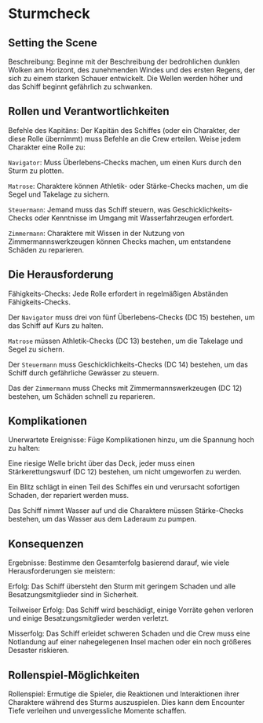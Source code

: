 # Sturmcheck

## Setting the Scene

Beschreibung: Beginne mit der Beschreibung der bedrohlichen dunklen Wolken am Horizont, des zunehmenden Windes und des ersten Regens, der sich zu einem starken Schauer entwickelt. Die Wellen werden höher und das Schiff beginnt gefährlich zu schwanken.

## Rollen und Verantwortlichkeiten

Befehle des Kapitäns: Der Kapitän des Schiffes (oder ein Charakter, der diese Rolle übernimmt) muss Befehle an die Crew erteilen. Weise jedem Charakter eine Rolle zu:

`Navigator`: Muss Überlebens-Checks machen, um einen Kurs durch den Sturm zu plotten.

`Matrose`: Charaktere können Athletik- oder Stärke-Checks machen, um die Segel und Takelage zu sichern.

`Steuermann`: Jemand muss das Schiff steuern, was Geschicklichkeits-Checks oder Kenntnisse im Umgang mit Wasserfahrzeugen erfordert.

`Zimmermann`: Charaktere mit Wissen in der Nutzung von Zimmermannswerkzeugen können Checks machen, um entstandene Schäden zu reparieren.

## Die Herausforderung

Fähigkeits-Checks: Jede Rolle erfordert in regelmäßigen Abständen Fähigkeits-Checks.

Der `Navigator` muss drei von fünf Überlebens-Checks (DC 15) bestehen, um das Schiff auf Kurs zu halten.

`Matrose` müssen Athletik-Checks (DC 13) bestehen, um die Takelage und Segel zu sichern.

Der `Steuermann` muss Geschicklichkeits-Checks (DC 14) bestehen, um das Schiff durch gefährliche Gewässer zu steuern.

Das der `Zimmermann` muss Checks mit Zimmermannswerkzeugen (DC 12) bestehen, um Schäden schnell zu reparieren.

## Komplikationen

Unerwartete Ereignisse: Füge Komplikationen hinzu, um die Spannung hoch zu halten:

Eine riesige Welle bricht über das Deck, jeder muss einen Stärkerettungswurf (DC 12) bestehen, um nicht umgeworfen zu werden.

Ein Blitz schlägt in einen Teil des Schiffes ein und verursacht sofortigen Schaden, der repariert werden muss.

Das Schiff nimmt Wasser auf und die Charaktere müssen Stärke-Checks bestehen, um das Wasser aus dem Laderaum zu pumpen.

## Konsequenzen

Ergebnisse: Bestimme den Gesamterfolg basierend darauf, wie viele Herausforderungen sie meistern:

Erfolg: Das Schiff übersteht den Sturm mit geringem Schaden und alle Besatzungsmitglieder sind in Sicherheit.

Teilweiser Erfolg: Das Schiff wird beschädigt, einige Vorräte gehen verloren und einige Besatzungsmitglieder werden verletzt.

Misserfolg: Das Schiff erleidet schweren Schaden und die Crew muss eine Notlandung auf einer nahegelegenen Insel machen oder ein noch größeres Desaster riskieren.

## Rollenspiel-Möglichkeiten

Rollenspiel: Ermutige die Spieler, die Reaktionen und Interaktionen ihrer Charaktere während des Sturms auszuspielen. Dies kann dem Encounter Tiefe verleihen und unvergessliche Momente schaffen.
